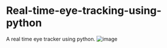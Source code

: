 # Real-time-eye-tracking-using-python
A real time eye tracker using python.
![image](https://user-images.githubusercontent.com/113148389/189495011-ed0c5550-ef57-4b85-b569-0bc5e604aaff.png)
